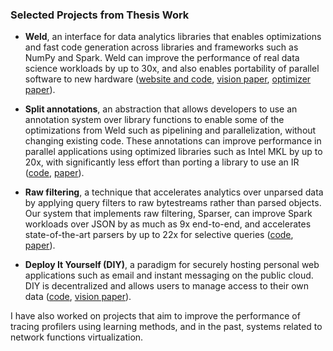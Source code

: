 ### Selected Projects from Thesis Work

* **Weld**, an interface for data analytics libraries that enables
optimizations and fast code generation across libraries and frameworks such
as NumPy and Spark. Weld can improve the performance of real data science
workloads by up to 30x, and also enables portability of parallel software to
new hardware
([website and code](https://www.weld.rs), [vision paper](static/papers/cidr-weld.pdf), [optimizer paper](https://www.vldb.org/pvldb/vol11/p1002-palkar.pdf)).

 * **Split annotations**, an abstraction that allows developers to use an annotation system over library functions to enable
some of the optimizations from Weld such as pipelining and parallelization, without changing existing code. These annotations can improve performance in parallel applications
using optimized libraries such as Intel MKL by up to 20x, with significantly less effort than porting a library to use an IR ([code](https://www.github.com/weld-project/split-annotations), [paper](static/papers/mozart-sosp19final.pdf)).

* **Raw filtering**, a technique that accelerates analytics over unparsed data by applying query filters to
raw bytestreams rather than parsed objects. Our system that implements raw filtering, Sparser, can improve Spark workloads over JSON
by as much as 9x end-to-end, and accelerates state-of-the-art parsers by up to 22x for selective queries
([code](http://github.com/stanford-futuredata/sparser), [paper](https://www.vldb.org/pvldb/vol11/p1576-palkar.pdf)).

* **Deploy It Yourself (DIY)**, a paradigm for securely hosting personal web applications such as email and instant messaging on the public cloud. DIY is decentralized and allows users to
manage access to their own data ([code](https://github.com/diy-project), [vision paper](static/papers/diy.pdf)).

I have also worked on projects that aim to improve the performance of tracing profilers using learning methods, and in the past, systems related to network functions virtualization.
